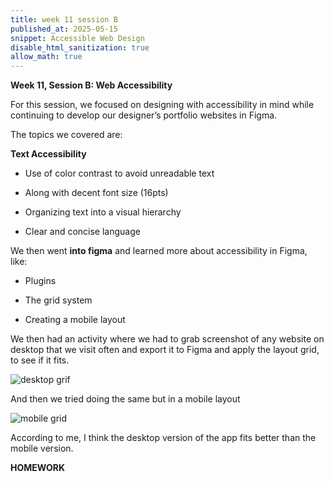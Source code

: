 ```yaml
---
title: week 11 session B
published_at: 2025-05-15
snippet: Accessible Web Design
disable_html_sanitization: true
allow_math: true
---
```


**Week 11, Session B: Web Accessibility**

For this session, we focused on designing with accessibility in mind while continuing to develop our designer’s portfolio websites in Figma. 

The topics we covered are:

**Text Accessibility**

-	Use of color contrast to avoid unreadable text

-	Along with decent font size (16pts)

-	Organizing text into a visual hierarchy

-	Clear and concise language

We then went **into figma** and learned more about accessibility in Figma, like:

-	Plugins

-	The grid system

-	Creating a mobile layout

We then had an activity where we had to grab screenshot of any website on desktop that we visit often and export it to Figma and apply the layout grid, to see if it fits.

![desktop grif](subfolder/pic33.png)

And then we tried doing the same but in a mobile layout

![mobile grid](subfolder/pic34.png)

According to me, I think the desktop version of the app fits better than the mobile version.

**HOMEWORK**

